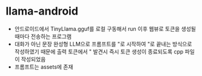 # llama-android
- 안드로이드에서 TinyLlama.gguf를 로컬 구동해서 run 이후 웹뷰로 토큰을 생성될때마다 전송하는 프로그램
- 대화가 아닌 문장 완성형 LLM으로 프롬프트를 "로 시작하여 "로 끝내는 방식으로 작성하였기 때문에 출력 토큰에서 " 발견시 즉시 토큰 생성이 종료되도록 cpp 파일이 작성되었음
- 프롬프트는 assets에 존재
